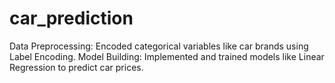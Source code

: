 # car_prediction
Data Preprocessing: Encoded categorical variables like car brands using Label Encoding. Model Building: Implemented and trained models like Linear Regression to predict car prices.
